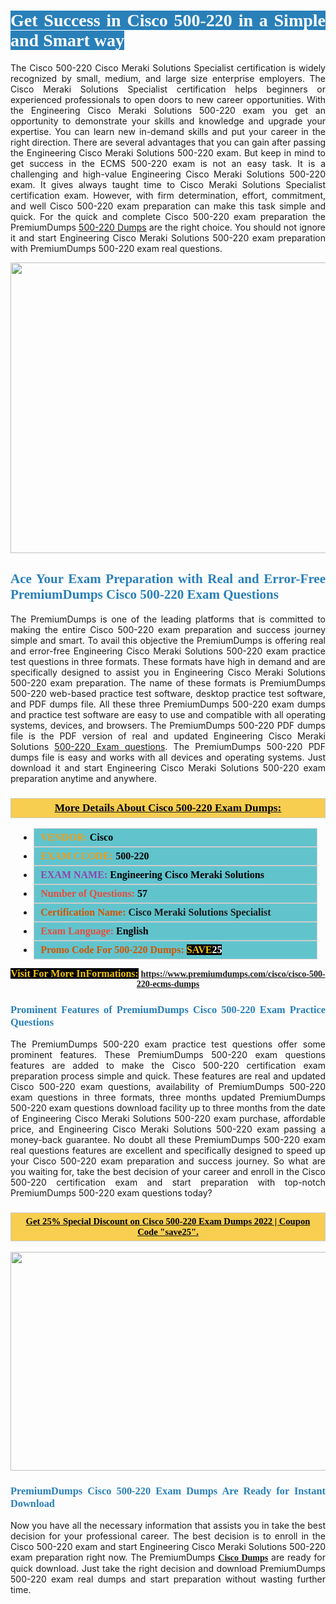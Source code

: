 <h1 style="text-align: justify;"><span style="color:#ffffff;"><span style="font-family:Georgia,serif;"><strong><span style="background-color:#2980b9;">Get Success in Cisco 500-220 in a Simple and Smart way</span></strong></span></span></h1>

<p style="text-align: justify;">The Cisco 500-220 Cisco Meraki Solutions Specialist certification is widely recognized by small, medium, and large size enterprise employers. The Cisco Meraki Solutions Specialist certification helps beginners or experienced professionals to open doors to new career opportunities. With the Engineering Cisco Meraki Solutions 500-220 exam you get an opportunity to demonstrate your skills and knowledge and upgrade your expertise. You can learn new in-demand skills and put your career in the right direction. There are several advantages that you can gain after passing the Engineering Cisco Meraki Solutions 500-220 exam. But keep in mind to get success in the ECMS 500-220 exam is not an easy task. It is a challenging and high-value Engineering Cisco Meraki Solutions 500-220 exam. It gives always taught time to Cisco Meraki Solutions Specialist certification exam. However, with firm determination, effort, commitment, and well Cisco 500-220 exam preparation can make this task simple and quick. For the quick and complete Cisco 500-220 exam preparation the PremiumDumps <a href="https://www.premiumdumps.com/cisco/cisco-500-220-ecms-dumps">500-220 Dumps</a> are the right choice. You should not ignore it and start Engineering Cisco Meraki Solutions 500-220 exam preparation with PremiumDumps 500-220 exam real questions.</p>

<p style="text-align: center;"><a href="https://www.premiumdumps.com/cisco/cisco-500-220-ecms-dumps"><img alt="" src="https://i.imgur.com/KJGzbJ2.jpeg" style="width: 700px; height: 465px;" /></a></p>

<h2 style="text-align: justify;"><span style="color:#2980b9;"><span style="font-family:Georgia,serif;"><strong>Ace Your Exam Preparation with Real and Error-Free PremiumDumps Cisco 500-220 Exam Questions</strong></span></span></h2>

<p style="text-align: justify;">The PremiumDumps is one of the leading platforms that is committed to making the entire Cisco 500-220 exam preparation and success journey simple and smart. To avail this objective the PremiumDumps is offering real and error-free Engineering Cisco Meraki Solutions 500-220 exam practice test questions in three formats. These formats have high in demand and are specifically designed to assist you in Engineering Cisco Meraki Solutions 500-220 exam preparation. The name of these formats is PremiumDumps 500-220 web-based practice test software, desktop practice test software, and PDF dumps file. All these three PremiumDumps 500-220 exam dumps and practice test software are easy to use and compatible with all operating systems, devices, and browsers. The PremiumDumps 500-220 PDF dumps file is the PDF version of real and updated Engineering Cisco Meraki Solutions <a href="https://www.premiumdumps.com/cisco/cisco-500-220-ecms-dumps">500-220 Exam questions</a>. The PremiumDumps 500-220 PDF dumps file is easy and works with all devices and operating systems. Just download it and start Engineering Cisco Meraki Solutions 500-220 exam preparation anytime and anywhere.</p>

<h3 style="background: #f7ce50; border: 1px solid rgb(204, 204, 204); padding: 5px 10px; text-align: center;"><span style="font-family:Georgia,serif;"><u><u><span style="color:#000000;"><span style="font-size:11pt"><span style="line-height:normal"><b><span style="font-size:13.0pt"><span cambria="">More Details About Cisco 500-220 Exam Dumps:</span></span></b></span></span></span></u></u></span></h3>

<ul>
	<li style="margin:0cm 10pt">
	<div style="background:#61c4cd; border: 1px solid rgb(204, 204, 204); padding: 5px 10px; text-align: justify;"><span style="font-family:Georgia,serif;"><span style="font-size:11pt"><span style="line-height:normal"><b><span style="font-size:12.0pt"><span new="" roman="" times=""><span style="color:#f39c12;">VENDOR:</span> <span style="color:#000000;">Cisco</span></span></span></b></span></span></span></div>
	</li>
	<li style="margin:0cm 10pt">
	<div style="background: #61c4cd; border: 1px solid rgb(204, 204, 204); padding: 5px 10px; text-align: justify;"><span style="font-family:Georgia,serif;"><span style="font-size:11pt"><span style="line-height:normal"><b><span style="font-size:12.0pt"><span new="" roman="" times=""><span style="color:#f39c12;">EXAM CCODE:</span> <span style="color:#000000;">500-220</span></span></span></b></span></span></span></div>
	</li>
	<li style="margin:0cm 10pt">
	<div style="background: #61c4cd; border: 1px solid rgb(204, 204, 204); padding: 5px 10px; text-align: justify;"><span style="font-family:Georgia,serif;"><span style="font-size:11pt"><span style="line-height:normal"><b><span style="font-size:12.0pt"><span new="" roman="" times=""><span style="color:#8e44ad;">EXAM NAME:</span> <span style="color:#000000;">Engineering Cisco Meraki Solutions</span></span></span></b></span></span></span></div>
	</li>
	<li style="margin:0cm 10pt">
	<div style="background: #61c4cd; border: 1px solid rgb(204, 204, 204); padding: 5px 10px;"><span style="font-family:Georgia,serif;"><span style="font-size:11pt"><span style="line-height:normal"><b><span style="font-size:12.0pt"><span new="" roman="" times=""><span style="color:#e74c3c;">Number of Questions:</span><span style="color:#000000;"><span style="color:#f1c40f;"> </span>57</span></span></span></b></span></span></span></div>
	</li>
	<li style="margin:0cm 10pt">
	<div style="background: #61c4cd; border: 1px solid rgb(204, 204, 204); padding: 5px 10px; text-align: justify;"><span style="font-family:Georgia,serif;"><span style="font-size:11pt"><span style="line-height:normal"><b><span style="font-size:12.0pt"><span new="" roman="" times=""><span style="color:#d35400;">Certification Name:</span> Cisco Meraki Solutions Specialist</span></span></b></span></span></span></div>
	</li>
	<li style="margin:0cm 10pt">
	<div style="background: #61c4cd; border: 1px solid rgb(204, 204, 204); padding: 5px 10px; text-align: justify;"><span style="font-family:Georgia,serif;"><span style="font-size:11pt"><span style="line-height:normal"><b><span style="font-size:12.0pt"><span new="" roman="" times=""><span style="color:#e74c3c;">Exam Language:</span> <span style="color:#000000;">English</span></span></span></b></span></span></span></div>
	</li>
	<li style="margin:0cm 10pt">
	<div style="background: #61c4cd; border: 1px solid rgb(204, 204, 204); padding: 5px 10px;"><span style="font-family:Georgia,serif;"><span style="font-size:11pt"><span style="line-height:normal"><b><span style="font-size:12.0pt"><span new="" roman="" times=""><span style="color:#d35400;">Promo Code For 500-220 Dumps:</span><span style="color:#f1c40f;"> <span style="background-color:#000000;">SAVE</span></span><span style="color:#ffffff;"><span style="background-color:#000000;">25</span></span></span></span></b></span></span></span></div>
	</li>
</ul>

<p style="text-align: center;"><span style="font-family:Georgia,serif;"><strong><span style="font-size:16px;"><span style="color:#f1c40f;"><span style="background-color:#000000;">Visit For More InFormations:</span></span></span> <a href="https://www.premiumdumps.com/cisco/cisco-500-220-ecms-dumps">https://www.premiumdumps.com/cisco/cisco-500-220-ecms-dumps</a></strong></span></p>

<h3 style="text-align: justify;"><span style="color:#2980b9;"><span style="font-family:Georgia,serif;"><strong><strong><strong>Prominent Features of PremiumDumps Cisco 500-220 Exam Practice Questions</strong></strong></strong></span></span></h3>

<p style="text-align: justify;">The PremiumDumps 500-220 exam practice test questions offer some prominent features. These PremiumDumps 500-220 exam questions features are added to make the Cisco 500-220 certification exam preparation process simple and quick. These features are real and updated Cisco 500-220 exam questions, availability of PremiumDumps 500-220 exam questions in three formats, three months updated PremiumDumps 500-220 exam questions download facility up to three months from the date of Engineering Cisco Meraki Solutions 500-220 exam purchase, affordable price, and Engineering Cisco Meraki Solutions 500-220 exam passing a money-back guarantee. No doubt all these PremiumDumps 500-220 exam real questions features are excellent and specifically designed to speed up your Cisco 500-220 exam preparation and success journey. So what are you waiting for, take the best decision of your career and enroll in the Cisco 500-220 certification exam and start preparation with top-notch PremiumDumps 500-220 exam questions today?</p>

<h3 style="background: rgb(247, 206, 80); border: 1px solid rgb(204, 204, 204); padding: 5px 10px; text-align: center;"><span style="font-family:Georgia,serif;"><u><span style="color:#000000;"><span style="font-size:11pt;"><span style="line-height:normal;"><b><span cambria="">Get 25% Special Discount on Cisco 500-220 Exam Dumps 2022 | Coupon Code "save25".</span></b></span></span></span></u></span></h3>

<p style="text-align: center;"><strong><strong><a href="https://www.premiumdumps.com/cisco/cisco-500-220-ecms-dumps"><img alt="" src="https://i.imgur.com/F18GQwv.jpeg" style="width: 700px; height: 350px;" /></a></strong></strong></p>

<h3 style="text-align: justify;"><strong><span style="color:#2980b9;"><span style="font-family:Georgia,serif;"><strong><strong><strong>PremiumDumps Cisco 500-220 Exam Dumps Are Ready for Instant Download</strong></strong></strong></span></span></strong></h3>

<p style="text-align: justify;">Now you have all the necessary information that assists you in take the best decision for your professional career. The best decision is to enroll in the Cisco 500-220 exam and start Engineering Cisco Meraki Solutions 500-220 exam preparation right now. The PremiumDumps <span style="font-family:Georgia,serif;"><strong><a href="https://www.premiumdumps.com/cisco-exam-dumps">Cisco Dumps</a></strong></span> are ready for quick download. Just take the right decision and download PremiumDumps 500-220 exam real dumps and start preparation without wasting further time.</p>
